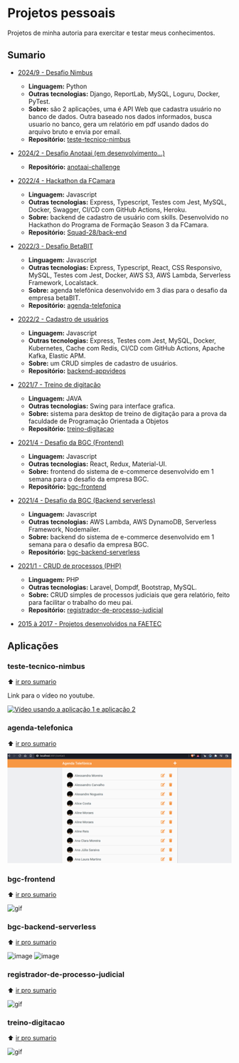 # Projetos pessoais

Projetos de minha autoria para exercitar e testar meus conhecimentos. 

## Sumario

- [2024/9 - Desafio Nimbus](#teste-tecnico-nimbus)
  - **Linguagem:** Python
  - **Outras tecnologias:** Django, ReportLab, MySQL, Loguru, Docker, PyTest.
  - **Sobre:** são 2 aplicações, uma é API Web que cadastra usuário no banco de dados. Outra baseado nos dados informados, busca usuario no banco, gera um relatório em pdf usando dados do arquivo bruto e envia por email.
  - **Repositório:** [teste-tecnico-nimbus](https://github.com/deirofelippe/teste-tecnico-nimbus)

- [2024/2 - Desafio Anotaai (em desenvolvimento...)](#)
  - **Repositório:** [anotaai-challenge](https://github.com/deirofelippe/anotaai-challenge)

- [2022/4 - Hackathon da FCamara](#)
  - **Linguagem:** Javascript
  - **Outras tecnologias:** Express, Typescript, Testes com Jest, MySQL, Docker, Swagger, CI/CD com GitHub Actions, Heroku.
  - **Sobre:** backend de cadastro de usuário com skills. Desenvolvido no Hackathon do Programa de Formação Season 3 da FCamara.
  - **Repositório:** [Squad-28/back-end](https://github.com/Squad-28/back-end)

- [2022/3 - Desafio BetaBIT](#agenda-telefonica)
  - **Linguagem:** Javascript
  - **Outras tecnologias:** Express, Typescript, React, CSS Responsivo, MySQL, Testes com Jest, Docker, AWS S3, AWS Lambda, Serverless Framework, Localstack.
  - **Sobre:** agenda telefônica desenvolvido em 3 dias para o desafio da empresa betaBIT.
  - **Repositório:** [agenda-telefonica](https://github.com/felippedesouza/agenda-telefonica)

- [2022/2 - Cadastro de usuários](#)
  - **Linguagem:** Javascript
  - **Outras tecnologias:** Express, Testes com Jest, MySQL, Docker, Kubernetes, Cache com Redis, CI/CD com GitHub Actions, Apache Kafka, Elastic APM.
  - **Sobre:** um CRUD simples de cadastro de usuários. 
  - **Repositório:** [backend-appvideos](https://github.com/felippedesouza/backend-appvideos)

- [2021/7 - Treino de digitação](#treino-digitacao)
  - **Linguagem:** JAVA
  - **Outras tecnologias:** Swing para interface grafica.
  - **Sobre:** sistema para desktop de treino de digitação para a prova da faculdade de Programação Orientada a Objetos 
  - **Repositório:** [treino-digitacao](https://github.com/felippedesouza/treino-digitacao)
  
- [2021/4 - Desafio da BGC (Frontend)](#bgc-frontend)
  - **Linguagem:** Javascript
  - **Outras tecnologias:** React, Redux, Material-UI.
  - **Sobre:** frontend do sistema de e-commerce desenvolvido em 1 semana para o desafio da empresa BGC.
  - **Repositório:** [bgc-frontend](https://github.com/felippedesouza/bgc-frontend)

- [2021/4 - Desafio da BGC (Backend serverless)](#bgc-backend-serverless)
  - **Linguagem:** Javascript
  - **Outras tecnologias:** AWS Lambda, AWS DynamoDB, Serverless Framework, Nodemailer.
  - **Sobre:** backend do sistema de e-commerce desenvolvido em 1 semana para o desafio da empresa BGC.
  - **Repositório:** [bgc-backend-serverless](https://github.com/felippedesouza/bgc-backend-serverless)

- [2021/1 - CRUD de processos (PHP)](#registrador-de-processo-judicial)
   - **Linguagem:** PHP
   - **Outras tecnologias:** Laravel, Dompdf, Bootstrap, MySQL.
   - **Sobre:** CRUD simples de processos judiciais que gera relatório, feito para facilitar o trabalho do meu pai.
   - **Repositório:** [registrador-de-processo-judicial](https://github.com/felippedesouza/registrador-de-processo-judicial)

- [2015 à 2017 - Projetos desenvolvidos na FAETEC](#)

## Aplicações

### teste-tecnico-nimbus

:arrow_up: [ir pro sumario](#sumario)

Link para o vídeo no youtube.

[![Vídeo usando a aplicação 1 e aplicação 2](https://img.youtube.com/vi/qYRlWUg0b0I/0.jpg)](https://www.youtube.com/watch?v=qYRlWUg0b0I)

### agenda-telefonica

:arrow_up: [ir pro sumario](#sumario)

![image](https://raw.githubusercontent.com/deirofelippe/agenda-telefonica/refs/heads/main/img/v1/1.png)

### bgc-frontend

:arrow_up: [ir pro sumario](#sumario)

![gif](https://raw.githubusercontent.com/felippedesouza/bgc-frontend/main/screenshots/usando.gif)

### bgc-backend-serverless

:arrow_up: [ir pro sumario](#sumario)

![image](https://raw.githubusercontent.com/felippedesouza/bgc-frontend/main/screenshots/v3-1.png)
![image](https://raw.githubusercontent.com/felippedesouza/bgc-frontend/main/screenshots/v3-2.png)

### registrador-de-processo-judicial

:arrow_up: [ir pro sumario](#sumario)

![gif](https://raw.githubusercontent.com/felippedesouza/registrador-de-processo-judicial/master/img/usando.gif)

### treino-digitacao

:arrow_up: [ir pro sumario](#sumario)

![gif](https://raw.githubusercontent.com/felippedesouza/treino-digitacao/main/screenshots/usando.gif)
